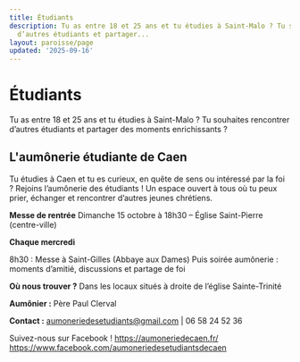 ```yaml
---
title: Étudiants
description: Tu as entre 18 et 25 ans et tu étudies à Saint-Malo ? Tu souhaites rencontrer
  d’autres étudiants et partager...
layout: paroisse/page
updated: '2025-09-16'
---
```


# Étudiants

Tu as entre 18 et 25 ans et tu étudies à Saint-Malo ? Tu souhaites rencontrer d’autres étudiants et partager des moments enrichissants ?

## L'aumônerie étudiante de Caen

Tu étudies à Caen et tu es curieux, en quête de sens ou intéressé par la foi ?
Rejoins l’aumônerie des étudiants !
Un espace ouvert à tous où tu peux prier, échanger et rencontrer d’autres jeunes chrétiens.

**Messe de rentrée**
Dimanche 15 octobre à 18h30 – Église Saint-Pierre (centre-ville)

**Chaque mercredi**

8h30 : Messe à Saint-Gilles (Abbaye aux Dames)
Puis soirée aumônerie : moments d’amitié, discussions et partage de foi

**Où nous trouver ?**
Dans les locaux situés à droite de l’église Sainte-Trinité

**Aumônier :** Père Paul Clerval

**Contact :**
aumoneriedesetudiants@gmail.com | 06 58 24 52 36

Suivez-nous sur Facebook !
https://aumoneriedecaen.fr/
https://www.facebook.com/aumoneriedesetudiantsdecaen

